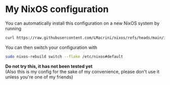 # My NixOS configuration

You can automatically install this configuration on a new NixOS system by running
```bash
curl https://raw.githubusercontent.com/LMacrini/nixos/refs/heads/main/init.sh | sudo bash
```

You can then switch your configuration with
```bash
sudo nixos-rebuild switch --flake /etc/nixos#default
```

**Do not try this, it has not been tested yet**\
(Also this is my config for the sake of my convenience,
please don't use it unless you're one of my friends)
